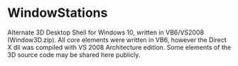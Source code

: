 # WindowStations
Alternate 3D Desktop Shell for Windows 10, written in VB6/VS2008 (Window3D.zip).  All core elements were written in VB6, however the Direct X dll was compiled with VS 2008 Architecture edition.  Some elements of the 3D source code may be shared here publicly.
